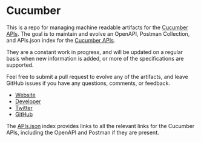 # CucumberThis is a repo for managing machine readable artifacts for the [Cucumber APIs](https://cucumber.io/). The goal is to maintain and evolve an OpenAPI, Postman Collection, and APIs.json index for the [Cucumber APIs](https://cucumber.io/).They are a constant work in progress, and will be updated on a regular basis when new information is added, or more of the specifications are supported.Feel free to submit a pull request to evolve any of the artifacts, and leave GitHub issues if you have any questions, comments, or feedback.- [Website](https://cucumber.io/)- [Developer](https://cucumber.io/)- [Twitter](https://twitter.com/cucumberbdd)- [GitHub](https://github.com/cucumber)The [APIs.json](https://github.com/api-evangelist/cucumber/blob/master/apis.json) index provides links to all the relevant links for the Cucumber APIs, including the OpenAPI and Postman if they are present.